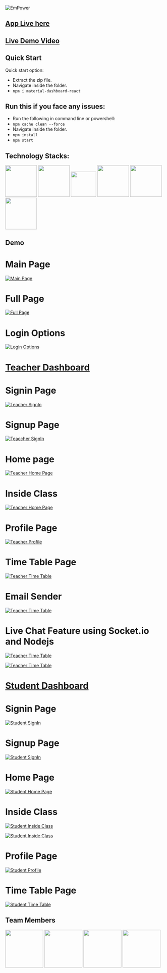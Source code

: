 ![EmPower](https://socialify.git.ci/Tejas1510/EmPower/image?description=1&descriptionEditable=An%20online%20tool%20that%20empowers%20education%20and%20with%20the%20motto%20%22Education%20for%20All%22.&font=Inter&language=1&owner=1&pattern=Charlie%20Brown&stargazers=1&theme=Dark)

## [App Live here](https://mainpageempower.netlify.app/)

## [Live Demo Video](https://youtu.be/T7amNQxGk4E)

###

## Quick Start

Quick start option:

- Extract the zip file.
- Navigate inside the folder.
- `npm i material-dashboard-react`

###

## Run this if you face any issues:

- Run the following in command line or powershell:
- `npm cache clean --force `
- Navigate inside the folder.
- `npm install`
- `npm start`

###

## Technology Stacks:

<img src="teachercode/src/assets/github/react.png" width="100" height="100"> <img src="teachercode/src/assets/github/django.png" width="100" height="100"> <img src="teachercode/src/assets/github/html.png" width="80" height="80"> <img src="teachercode/src/assets/github/css.png" width="100" height="100"> <img src="teachercode/src/assets/github/material-ui.png" width="100" height="100"> <img src="teachercode/src/assets/github/bootstrap.png" width="100" height="100">

###

## Demo

# Main Page

[![Main Page](teachercode/src/assets/github/mainpage.png)](https://mainpageempower.netlify.app/)

# Full Page

[![Full Page](teachercode/src/assets/github/fullpage.png)](https://mainpageempower.netlify.app/)

# Login Options

[![Login Options](teachercode/src/assets/github/loginoptions.png)](https://mainpageempower.netlify.app/)

###

# [Teacher Dashboard](https://learnzilla-teacher.netlify.app/)

# Signin Page

[![Teacher SignIn](teachercode/src/assets/github/signin-teacher.png)](https://mainpageempower.netlify.app/)

# Signup Page

[![Teaccher SignIn](teachercode/src/assets/github/signup-teacher.png)](https://mainpageempower.netlify.app/)

# Home page

[![Teacher Home Page](https://github.com/Tejas1510/EmPower/blob/master/teachercode/src/assets/img/maindashboard.png)](https://mainpageempower.netlify.app/)

# Inside Class

[![Teacher Home Page](https://github.com/Tejas1510/EmPower/blob/master/teachercode/src/assets/img/maininclass.png)](https://mainpageempower.netlify.app/)

# Profile Page

[![Teacher Profile](teachercode/src/assets/github/profile-teacher.png)](https://mainpageempower.netlify.app/)

# Time Table Page

[![Teacher Time Table](teachercode/src/assets/github/timetable-teacher.png)](https://mainpageempower.netlify.app/)

# Email Sender 

[![Teacher Time Table](https://github.com/Tejas1510/EmPower/blob/master/teachercode/src/assets/img/emailsender.png)](https://mainpageempower.netlify.app/)

# Live Chat Feature using Socket.io and Nodejs

[![Teacher Time Table](https://github.com/Tejas1510/EmPower/blob/master/teachercode/src/assets/img/chat1.png)](https://mainpageempower.netlify.app/)

[![Teacher Time Table](https://github.com/Tejas1510/EmPower/blob/master/teachercode/src/assets/img/chat2.png)](https://mainpageempower.netlify.app/)

###

# [Student Dashboard](https://learnzilla-student.netlify.app/)

# Signin Page
[![Student SignIn](teachercode/src/assets/github/signin-student.png)](https://mainpageempower.netlify.app/)

# Signup Page

[![Student SignIn](teachercode/src/assets/github/signup-student.png)](https://mainpageempower.netlify.app/)

# Home Page

[![Student Home Page](https://github.com/Tejas1510/EmPower/blob/master/teachercode/src/assets/img/mainstudentdashboard.png)](https://mainpageempower.netlify.app/)

# Inside Class

[![Student Inside Class](https://github.com/Tejas1510/EmPower/blob/master/teachercode/src/assets/img/mainprogress.png)](https://mainpageempower.netlify.app/)

[![Student Inside Class](https://github.com/Tejas1510/EmPower/blob/master/teachercode/src/assets/img/mainattendance.png)](https://mainpageempower.netlify.app/)

# Profile Page

[![Student Profile](teachercode/src/assets/github/profile-student.png)](https://mainpageempower.netlify.app/)

# Time Table Page

[![Student Time Table](teachercode/src/assets/github/timetable-student.png)](https://mainpageempower.netlify.app/)

## Team Members
<img src="teachercode/src/assets/img/tejas.png" width="120" height="120"> <img src="teachercode/src/assets/img/aditya.png" width="120" height="120"> <img src="teachercode/src/assets/img/rishabh.png" width="120" height="120"> <img src="teachercode/src/assets/img/shreyas.png" width="120" height="120">
